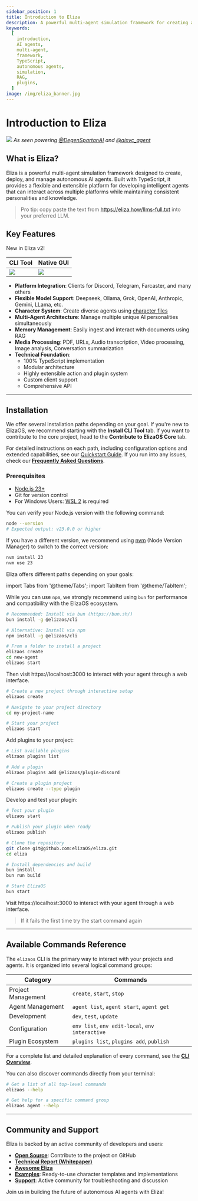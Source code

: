 ```yaml
---
sidebar_position: 1
title: Introduction to Eliza
description: A powerful multi-agent simulation framework for creating and managing autonomous AI agents
keywords:
  [
    introduction,
    AI agents,
    multi-agent,
    framework,
    TypeScript,
    autonomous agents,
    simulation,
    RAG,
    plugins,
  ]
image: /img/eliza_banner.jpg
---
```


# Introduction to Eliza

![](/img/eliza_banner.jpg)
_As seen powering [@DegenSpartanAI](https://x.com/degenspartanai) and [@aixvc_agent](https://x.com/aixvc_agent)_

## What is Eliza?

Eliza is a powerful multi-agent simulation framework designed to create, deploy, and manage autonomous AI agents. Built with TypeScript, it provides a flexible and extensible platform for developing intelligent agents that can interact across multiple platforms while maintaining consistent personalities and knowledge.

> Pro tip: copy paste the text from https://eliza.how/llms-full.txt into your preferred LLM.

## Key Features

New in Eliza v2!

| CLI Tool                          | Native GUI                        |
| --------------------------------- | --------------------------------- |
| [![](/img/cli.jpg)](/img/cli.jpg) | [![](/img/gui.jpg)](/img/gui.jpg) |

- **Platform Integration**: Clients for Discord, Telegram, Farcaster, and many others
- **Flexible Model Support**: Deepseek, Ollama, Grok, OpenAI, Anthropic, Gemini, LLama, etc.
- **Character System**: Create diverse agents using [character files](https://github.com/elizaOS/characterfile)
- **Multi-Agent Architecture**: Manage multiple unique AI personalities simultaneously
- **Memory Management**: Easily ingest and interact with documents using RAG
- **Media Processing**: PDF, URLs, Audio transcription, Video processing, Image analysis, Conversation summarization
- **Technical Foundation**:
  - 100% TypeScript implementation
  - Modular architecture
  - Highly extensible action and plugin system
  - Custom client support
  - Comprehensive API

---

## Installation

We offer several installation paths depending on your goal. If you're new to ElizaOS, we recommend starting with the **Install CLI Tool** tab. If you want to contribute to the core project, head to the **Contribute to ElizaOS Core** tab.

For detailed instructions on each path, including configuration options and extended capabilities, see our [Quickstart Guide](./quickstart.md). If you run into any issues, check our [**Frequently Asked Questions**](./faq.md).

### Prerequisites

- [Node.js 23+](https://docs.npmjs.com/downloading-and-installing-node-js-and-npm)
- Git for version control
- For Windows Users: [WSL 2](https://learn.microsoft.com/en-us/windows/wsl/install-manual) is required

You can verify your Node.js version with the following command:

```bash
node --version
# Expected output: v23.0.0 or higher
```

If you have a different version, we recommend using [nvm](https://github.com/nvm-sh/nvm) (Node Version Manager) to switch to the correct version:

```bash
nvm install 23
nvm use 23
```

Eliza offers different paths depending on your goals:

import Tabs from '@theme/Tabs';
import TabItem from '@theme/TabItem';

<Tabs>
  <TabItem value="cli" label="Install CLI Tool (Recommended)" default>

While you can use `npm`, we strongly recommend using `bun` for performance and compatibility with the ElizaOS ecosystem.

```bash
# Recommended: Install via bun (https://bun.sh/)
bun install -g @elizaos/cli

# Alternative: Install via npm
npm install -g @elizaos/cli

# From a folder to install a project
elizaos create
cd new-agent
elizaos start
```

Then visit https://localhost:3000 to interact with your agent through a web interface.

  </TabItem>
  <TabItem value="project" label="Create a Test Project">

```bash
# Create a new project through interactive setup
elizaos create

# Navigate to your project directory
cd my-project-name

# Start your project
elizaos start
```

  </TabItem>
  <TabItem value="plugin" label="Add a Custom Plugin">

Add plugins to your project:

```bash
# List available plugins
elizaos plugins list

# Add a plugin
elizaos plugins add @elizaos/plugin-discord

# Create a plugin project
elizaos create --type plugin
```

Develop and test your plugin:

```bash
# Test your plugin
elizaos start

# Publish your plugin when ready
elizaos publish
```

  </TabItem>
  <TabItem value="contribute" label="Contribute to ElizaOS Core">

```bash
# Clone the repository
git clone git@github.com:elizaOS/eliza.git
cd eliza

# Install dependencies and build
bun install
bun run build

# Start ElizaOS
bun start
```

Visit https://localhost:3000 to interact with your agent through a web interface.

  </TabItem>
</Tabs>

> If it fails the first time try the start command again

---

## Available Commands Reference

The `elizaos` CLI is the primary way to interact with your projects and agents. It is organized into several logical command groups:

| Category           | Commands                                        |
| ------------------ | ----------------------------------------------- |
| Project Management | `create`, `start`, `stop`                       |
| Agent Management   | `agent list`, `agent start`, `agent get`        |
| Development        | `dev`, `test`, `update`                         |
| Configuration      | `env list`, `env edit-local`, `env interactive` |
| Plugin Ecosystem   | `plugins list`, `plugins add`, `publish`        |

For a complete list and detailed explanation of every command, see the [**CLI Overview**](./cli/overview.md).

You can also discover commands directly from your terminal:

```bash
# Get a list of all top-level commands
elizaos --help

# Get help for a specific command group
elizaos agent --help
```

---

## Community and Support

Eliza is backed by an active community of developers and users:

- [**Open Source**](https://github.com/elizaos/eliza): Contribute to the project on GitHub
- [**Technical Report (Whitepaper)**](https://arxiv.org/pdf/2501.06781)
- [**Awesome Eliza**](https://github.com/elizaos/awesome-eliza)
- [**Examples**](https://github.com/elizaos/characters): Ready-to-use character templates and implementations
- [**Support**](https://discord.gg/elizaos): Active community for troubleshooting and discussion

Join us in building the future of autonomous AI agents with Eliza!
